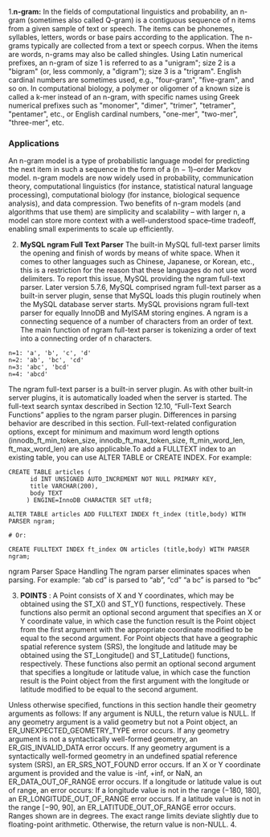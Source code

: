 1.**n-gram:** In the fields of computational linguistics and probability, an n-gram (sometimes also called Q-gram) is a contiguous sequence of n items from a given sample of text or speech. The items can be phonemes, syllables, letters, words or base pairs according to the application. The n-grams typically are collected from a text or speech corpus. When the items are words, n-grams may also be called shingles. Using Latin numerical prefixes, an n-gram of size 1 is referred to as a "unigram"; size 2 is a "bigram" (or, less commonly, a "digram"); size 3 is a "trigram". English cardinal numbers are sometimes used, e.g., "four-gram", "five-gram", and so on. In computational biology, a polymer or oligomer of a known size is called a k-mer instead of an n-gram, with specific names using Greek numerical prefixes such as "monomer", "dimer", "trimer", "tetramer", "pentamer", etc., or English cardinal numbers, "one-mer", "two-mer", "three-mer", etc.

### Applications
An n-gram model is a type of probabilistic language model for predicting the next item in such a sequence in the form of a (n − 1)–order Markov model. n-gram models are now widely used in probability, communication theory, computational linguistics (for instance, statistical natural language processing), computational biology (for instance, biological sequence analysis), and data compression. Two benefits of n-gram models (and algorithms that use them) are simplicity and scalability – with larger n, a model can store more context with a well-understood space–time tradeoff, enabling small experiments to scale up efficiently.

2. **MySQL ngram Full Text Parser** The built-in MySQL full-text parser limits the opening and finish of words by means of white space. When it comes to other languages such as Chinese, Japanese, or Korean, etc., this is a restriction for the reason that these languages do not use word delimiters.
To report this issue, MySQL providing the ngram full-text parser. Later version 5.7.6, MySQL comprised ngram full-text parser as a built-in server plugin, sense that MySQL loads this plugin routinely when the MySQL database server starts. MySQL provisions ngram full-text parser for equally InnoDB and MyISAM storing engines.
A ngram is a connecting sequence of a number of characters from an order of text. The main function of ngram full-text parser is tokenizing a order of text into a connecting order of n characters.
```
n=1: 'a', 'b', 'c', 'd'
n=2: 'ab', 'bc', 'cd'
n=3: 'abc', 'bcd'
n=4: 'abcd'
```
The ngram full-text parser is a built-in server plugin. As with other built-in server plugins, it is automatically loaded when the server is started.
The full-text search syntax described in Section 12.10, “Full-Text Search Functions” applies to the ngram parser plugin. Differences in parsing behavior are described in this section. Full-text-related configuration options, except for minimum and maximum word length options (innodb_ft_min_token_size, innodb_ft_max_token_size, ft_min_word_len, ft_max_word_len) are also applicable.To add a FULLTEXT index to an existing table, you can use ALTER TABLE or CREATE INDEX. For example:
```
CREATE TABLE articles (
      id INT UNSIGNED AUTO_INCREMENT NOT NULL PRIMARY KEY,
      title VARCHAR(200),
      body TEXT
     ) ENGINE=InnoDB CHARACTER SET utf8;

ALTER TABLE articles ADD FULLTEXT INDEX ft_index (title,body) WITH PARSER ngram;

# Or:

CREATE FULLTEXT INDEX ft_index ON articles (title,body) WITH PARSER ngram;
```
ngram Parser Space Handling
The ngram parser eliminates spaces when parsing. For example:
“ab cd” is parsed to “ab”, “cd”
“a bc” is parsed to “bc”

3. **POINTS** :
A Point consists of X and Y coordinates, which may be obtained using the ST_X() and ST_Y() functions, respectively. These functions also permit an optional second argument that specifies an X or Y coordinate value, in which case the function result is the Point object from the first argument with the appropriate coordinate modified to be equal to the second argument.
For Point objects that have a geographic spatial reference system (SRS), the longitude and latitude may be obtained using the ST_Longitude() and ST_Latitude() functions, respectively. These functions also permit an optional second argument that specifies a longitude or latitude value, in which case the function result is the Point object from the first argument with the longitude or latitude modified to be equal to the second argument.

Unless otherwise specified, functions in this section handle their geometry arguments as follows:
If any argument is NULL, the return value is NULL.
If any geometry argument is a valid geometry but not a Point object, an ER_UNEXPECTED_GEOMETRY_TYPE error occurs.
If any geometry argument is not a syntactically well-formed geometry, an ER_GIS_INVALID_DATA error occurs.
If any geometry argument is a syntactically well-formed geometry in an undefined spatial reference system (SRS), an ER_SRS_NOT_FOUND error occurs.
If an X or Y coordinate argument is provided and the value is -inf, +inf, or NaN, an ER_DATA_OUT_OF_RANGE error occurs.
If a longitude or latitude value is out of range, an error occurs:
If a longitude value is not in the range (−180, 180], an ER_LONGITUDE_OUT_OF_RANGE error occurs.
If a latitude value is not in the range [−90, 90], an ER_LATITUDE_OUT_OF_RANGE error occurs.
Ranges shown are in degrees. The exact range limits deviate slightly due to floating-point arithmetic.
Otherwise, the return value is non-NULL.
4. 
